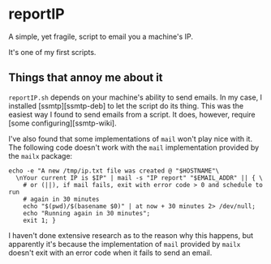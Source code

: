 # reportIP

A simple, yet fragile, script to email you a machine's IP.

It's one of my first scripts.

## Things that annoy me about it

`reportIP.sh` depends on your machine's ability to send emails. In my
case, I installed [ssmtp][ssmtp-deb] to let the script do its thing.
This was the easiest way I found to send emails from a script. It does,
however, require [some configuring][ssmtp-wiki].

I've also found that some implementations of `mail` won't play nice with
it. The following code doesn't work with the `mail` implementation
provided by the `mailx` package:

    echo -e "A new /tmp/ip.txt file was created @ "$HOSTNAME"\
      \nYour current IP is $IP" | mail -s "IP report" "$EMAIL_ADDR" || { \
        # or (||), if mail fails, exit with error code > 0 and schedule to run
        # again in 30 minutes
        echo "$(pwd)/$(basename $0)" | at now + 30 minutes 2> /dev/null;
        echo "Running again in 30 minutes"; 
        exit 1; }

I haven't done extensive research as to the reason why this happens, but
apparently it's because the implementation of `mail` provided by `mailx`
doesn't exit with an error code when it fails to send an email.
